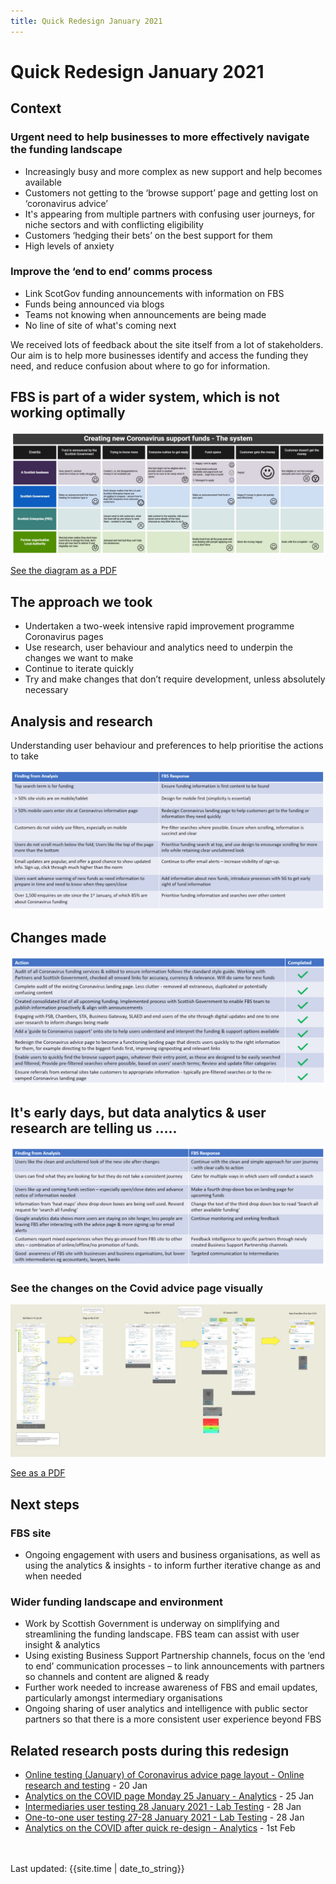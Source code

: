 ```yaml
---
title: Quick Redesign January 2021
---
```

# Quick Redesign January 2021


## Context

### Urgent need to help businesses to more effectively navigate the funding landscape
- Increasingly busy and more complex as new support and help becomes available
- Customers not getting to the ‘browse support’ page and getting lost on ‘coronavirus advice’
- It's appearing from multiple partners with confusing user journeys, for niche sectors and with conflicting eligibility
- Customers ‘hedging their bets’ on the best support for them
- High levels of anxiety


### Improve the ‘end to end’ comms process  
- Link ScotGov funding announcements with information on FBS
- Funds being announced via blogs
- Teams not knowing when announcements are being made
- No line of site of what's coming next


We received lots of feedback about the site itself from a lot of stakeholders.
Our aim is to help more businesses identify and access the funding they need, and reduce confusion about where to go for information.

## FBS is part of a wider system, which is not working optimally
![table showing the emotion for all the actors across the creation of a new covid support fund](/files/creating-new-coronavirus-support-fund.jpg)

[See the diagram as a PDF](/files/creating-new-coronavirus-support-fund.pdf)


## The approach we took
- Undertaken a two-week intensive rapid improvement programme Coronavirus pages
- Use research, user behaviour and analytics need to underpin the changes we want to make
- Continue to iterate quickly
- Try and make changes that don’t require development, unless absolutely necessary

## Analysis and research
Understanding user behaviour and preferences to help prioritise the actions to take

![screesnhot of a slide - sorry to much to describe](/files/FBS-slide1-DDIT-Jan21.PNG)

## Changes made
![screesnhot of a slide - sorry to much to describe](/files/FBS-slide2-DDIT-Jan21.PNG)

## It's early days, but data analytics & user research are telling us …..
![screesnhot of a slide - sorry to much to describe](/files/FBS-slide3-DDIT-Jan21.PNG)

### See the changes on the Covid advice page visually
![screenshot of the page with stats as post it through all the transformation stages](/files/Quick-changes-on-Covid-page-January2021.jpg)

[See as a PDF](/files/Quick-changes-on-Covid-page-January2021.pdf)

## Next steps

### FBS site
- Ongoing engagement with users and business organisations, as well as using the analytics & insights - to inform further iterative change as and when needed

### Wider funding landscape and environment

- Work by Scottish Government is underway on simplifying and streamlining the funding landscape. FBS team can assist with user insight & analytics
- Using existing Business Support Partnership channels, focus on the ‘end to end’ communication processes – to link announcements with partners so channels and content are aligned & ready
- Further work needed to increase awareness of FBS and email updates, particularly amongst intermediary organisations
- Ongoing sharing of user analytics and intelligence with public sector partners so that there is a more consistent user experience beyond FBS


## Related research posts during this redesign
- [Online testing (January) of Coronavirus advice page layout - Online research and testing](https://scotentsd.github.io/sep/Jan/) - 20 Jan
- [Analytics on the COVID page Monday 25 January - Analytics](https://scotentsd.github.io/sep/analytics/) - 25 Jan
- [Intermediaries user testing 28 January 2021 - Lab Testing](https://scotentsd.github.io/sep/intermediaries/) - 28 Jan
- [One-to-one user testing 27-28 January 2021 - Lab Testing](https://scotentsd.github.io/sep/user-testing/) - 28 Jan
- [Analytics on the COVID after quick re-design - Analytics](https://scotentsd.github.io/sep/analytics-summary/) - 1st Feb
<br>
<br>

<div>Last updated: {{site.time | date_to_string}}</div>
